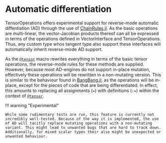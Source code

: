 # Automatic differentiation

TensorOperations offers experimental support for reverse-mode automatic diffentiation (AD) through the use of [ChainRules.jl](https://github.com/JuliaDiff/ChainRules.jl).
As the basic operations are multi-linear, the vector-Jacobian products thereof can all be expressed in terms of the operations defined in VectorInterface and TensorOperations.
Thus, any custom type whos tangent type also support these interfaces will automatically inherit reverse-mode AD support.

As the [`@tensor`](@ref) macro rewrites everything in terms of the basic tensor operations, the reverse-mode rules for these methods are supplied.
However, because most AD-engines do not support in-place mutation, effectively these operations will be rewritten in a non-mutating version.
This is similar to the behaviour found in [BangBang.jl](https://github.com/JuliaFolds/BangBang.jl), as the operations will be in-place, except for the pieces of code that are being differentiated.
In effect, this amounts to replacing all assignments (`=`) with definitions (`:=`) within the context of [`@tensor`](@ref).

!!! warning "Experimental"

    While some rudimentary tests are run, this feature is currently not incredibly well-tested. Because of the way it is implemented, the use of AD will tacitly replace mutating operations with a non-mutating variant. This might lead to unwanted bugs that are hard to track down. Additionally, for mixed scalar types their also might be unexpected or unwanted behaviour.